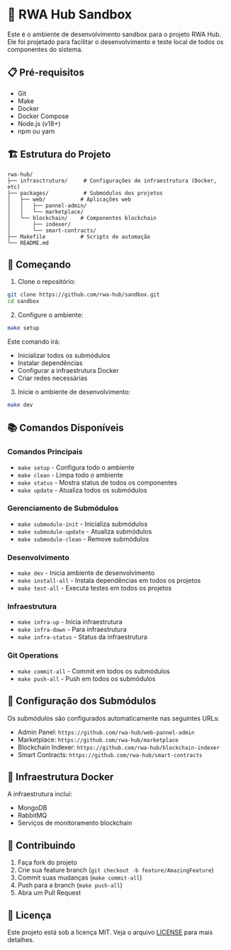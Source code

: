 # 🚀 RWA Hub Sandbox

Este é o ambiente de desenvolvimento sandbox para o projeto RWA Hub. Ele foi projetado para facilitar o desenvolvimento e teste local de todos os componentes do sistema.

## 📋 Pré-requisitos

- Git
- Make
- Docker
- Docker Compose
- Node.js (v18+)
- npm ou yarn

## 🏗️ Estrutura do Projeto

```
rwa-hub/
├── infrasctruture/     # Configurações de infraestrutura (Docker, etc)
├── packages/           # Submódulos dos projetos
│   ├── web/           # Aplicações web
│   │   ├── pannel-admin/
│   │   └── marketplace/
│   └── blockchain/    # Componentes blockchain
│       ├── indexer/
│       └── smart-contracts/
├── Makefile           # Scripts de automação
└── README.md
```

## 🚀 Começando

1. Clone o repositório:
```bash
git clone https://github.com/rwa-hub/sandbox.git
cd sandbox
```

2. Configure o ambiente:
```bash
make setup
```

Este comando irá:
- Inicializar todos os submódulos
- Instalar dependências
- Configurar a infraestrutura Docker
- Criar redes necessárias

3. Inicie o ambiente de desenvolvimento:
```bash
make dev
```

## 📚 Comandos Disponíveis

### Comandos Principais
- `make setup` - Configura todo o ambiente
- `make clean` - Limpa todo o ambiente
- `make status` - Mostra status de todos os componentes
- `make update` - Atualiza todos os submódulos

### Gerenciamento de Submódulos
- `make submodule-init` - Inicializa submódulos
- `make submodule-update` - Atualiza submódulos
- `make submodule-clean` - Remove submódulos

### Desenvolvimento
- `make dev` - Inicia ambiente de desenvolvimento
- `make install-all` - Instala dependências em todos os projetos
- `make test-all` - Executa testes em todos os projetos

### Infraestrutura
- `make infra-up` - Inicia infraestrutura
- `make infra-down` - Para infraestrutura
- `make infra-status` - Status da infraestrutura

### Git Operations
- `make commit-all` - Commit em todos os submódulos
- `make push-all` - Push em todos os submódulos

## 🔧 Configuração dos Submódulos

Os submódulos são configurados automaticamente nas seguintes URLs:

- Admin Panel: `https://github.com/rwa-hub/web-pannel-admin`
- Marketplace: `https://github.com/rwa-hub/marketplace`
- Blockchain Indexer: `https://github.com/rwa-hub/blockchain-indexer`
- Smart Contracts: `https://github.com/rwa-hub/smart-contracts`

## 🐳 Infraestrutura Docker

A infraestrutura inclui:
- MongoDB
- RabbitMQ
- Serviços de monitoramento blockchain

## 🤝 Contribuindo

1. Faça fork do projeto
2. Crie sua feature branch (`git checkout -b feature/AmazingFeature`)
3. Commit suas mudanças (`make commit-all`)
4. Push para a branch (`make push-all`)
5. Abra um Pull Request

## 📝 Licença

Este projeto está sob a licença MIT. Veja o arquivo [LICENSE](LICENSE) para mais detalhes. 
